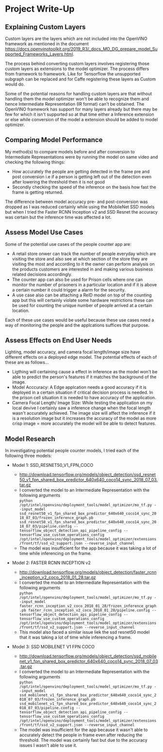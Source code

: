 # Project Write-Up

## Explaining Custom Layers

Custom layers are the layers which are not included into the OpenVINO framework as mentioned in the document https://docs.openvinotoolkit.org/2019_R3/_docs_MO_DG_prepare_model_Supported_Frameworks_Layers.html.

The process behind converting custom layers involves registering those custom layers as extensions to the model optimizer. The process differs from framework to framework. Like for Tensorflow the unsupported subgraph can be replaced and for Caffe registering these layers as Custom would do.

Some of the potential reasons for handling custom layers are that without handling them the model optimizer won't be able to recognize them and hence Intermediate Representation (IR format) can't be obtained. The OpenVINO framework has support for many layers already but there may be few for which it isn't supported so at that time either a Inference extension or else while conversion of the model a extension should be added to model optimizer.

## Comparing Model Performance

My method(s) to compare models before and after conversion to Intermediate Representations
were by running the model on same video and checking the following things:

  - How accurately the people are getting detected in the frame pre and post conversion i.e if a person is getting left out of the detection even after lowering the threshold then it is not good
  - Secondly checking the speed of the inference on the basis how fast the frame is getting returned.

The difference between model accuracy pre- and post-conversion was dropped as I was reduced certainly while using the MobileNet SSD models but when I tried the Faster RCNN Inception v2 and SSD Resnet the accuracy was certain but the inference time was affected a lot.

## Assess Model Use Cases

Some of the potential use cases of the people counter app are:

- A retail store onwer can track the number of people everyday which are visiting the store and also see at which section of the store they are visiting the most and according to it the owner can perform analysis on the products customers are interested in and making various business related decisions accordingly.
- The counter app can also be used for Prison cells where one can monitor the number of prisoners in a particular location and if it is above a certain number it could trigger a alarm for the security.
- A use case also can be attaching a ReID model on top of the counting app but this will certainly violate some hardware restrictions these can be used for counting the unique number of people arrived at a certain location.

Each of these use cases would be useful because these use cases need a way of monitoring the people and the applcations suffices that purpose.

## Assess Effects on End User Needs

Lighting, model accuracy, and camera focal length/image size have different effects on a
deployed edge model. The potential effects of each of these are as follows...

- Ligthing will certaining cause a effect in inference as the model won't be able to predict the person's features if it matches the background of the image.
- Model Acccuracy: A Edge applcation needs a good accuracy if it is deployed in a certain situation if critical decision process is needed. In the prison cell situation it is needed to have accuracy of the application.
- Camera Focal Length/ Image Size: While testing the application on my local devive I certainly saw a inference change when the focal length wasn't accurately achieved. The image size will affect the inference if it is a resolution image but it increases the accuracy of the model as more crisp image = more accurately the model will be able to detect features.
  
## Model Research

In investigating potential people counter models, I tried each of the following three models:

- Model 1: SSD_RESNET50_V1_FPN_COCO
  - http://download.tensorflow.org/models/object_detection/ssd_resnet50_v1_fpn_shared_box_predictor_640x640_coco14_sync_2018_07_03.tar.gz
  - I converted the model to an Intermediate Representation with the following arguments </br>
  ```python /opt/intel/openvino/deployment_tools/model_optimizer/mo_tf.py --input_model ssd_resnet50_v1_fpn_shared_box_predictor_640x640_coco14_sync_2018_07_03/frozen_inference_graph.pb ssd_resnet50_v1_fpn_shared_box_predictor_640x640_coco14_sync_2018_07_03/pipeline.config --tensorflow_object_detection_api_pipeline_config --tensorflow_use_custom_operations_config /opt/intel/openvino/deployment_tools/model_optimizer/extensions/front/tf/ssd_v2_support.json --reverse_input_channel```
  - The model was insufficient for the app because it was taking a lot of time while inferencing on the frame.

  
- Model 2: FASTER RCNN INCEPTION v2
  - http://download.tensorflow.org/models/object_detection/faster_rcnn_inception_v2_coco_2018_01_28.tar.gz
  - I converted the model to an Intermediate Representation with the following arguments</br>
  ```python /opt/intel/openvino/deployment_tools/model_optimizer/mo_tf.py --input_model faster_rcnn_inception_v2_coco_2018_01_28/frozen_inference_graph.pb faster_rcnn_inception_v2_coco_2018_01_28/pipeline.config --tensorflow_object_detection_api_pipeline_config --tensorflow_use_custom_operations_config /opt/intel/openvino/deployment_tools/model_optimizer/extensions/front/tf/ssd_v2_support.json --reverse_input_channel```
  - This model also faced a similar issue liek the ssd resnet50 model that it was taking a lot of time while inferencing a frame.


- Model 3: SSD MOBILENET V1 FPN COCO
  - http://download.tensorflow.org/models/object_detection/ssd_mobilenet_v1_fpn_shared_box_predictor_640x640_coco14_sync_2018_07_03.tar.gz
  - I converted the model to an Intermediate Representation with the following arguments </br>
   ```python /opt/intel/openvino/deployment_tools/model_optimizer/mo_tf.py --input_model ssd_mobilenet_v1_fpn_shared_box_predictor_640x640_coco14_sync_2018_07_03/frozen_inference_graph.pb ssd_mobilenet_v1_fpn_shared_box_predictor_640x640_coco14_sync_2018_07_03/pipeline.config --tensorflow_object_detection_api_pipeline_config --tensorflow_use_custom_operations_config /opt/intel/openvino/deployment_tools/model_optimizer/extensions/front/tf/ssd_v2_support.json --reverse_input_channel```
  - The model was insufficient for the app because it wasn't able to accurately detect the people in frame even after reducing the threshold. The model was certainly fast but due to the accuracy issues I wasn't able to use it.
 
